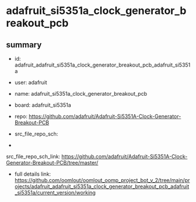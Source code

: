 # adafruit_si5351a_clock_generator_breakout_pcb
 
## summary 
* id: adafruit_adafruit_si5351a_clock_generator_breakout_pcb_adafruit_si5351a
* user: adafruit
* name: adafruit_si5351a_clock_generator_breakout_pcb
* board: adafruit_si5351a
* repo: https://github.com/adafruit/Adafruit-Si5351A-Clock-Generator-Breakout-PCB



* src_file_repo_sch: 
*
 src_file_repo_sch_link: https://github.com/adafruit/Adafruit-Si5351A-Clock-Generator-Breakout-PCB/tree/master/
* full details link: https://github.com/oomlout/oomlout_oomp_project_bot_v_2/tree/main/projects/adafruit_adafruit_si5351a_clock_generator_breakout_pcb_adafruit_si5351a/current_version/working  






